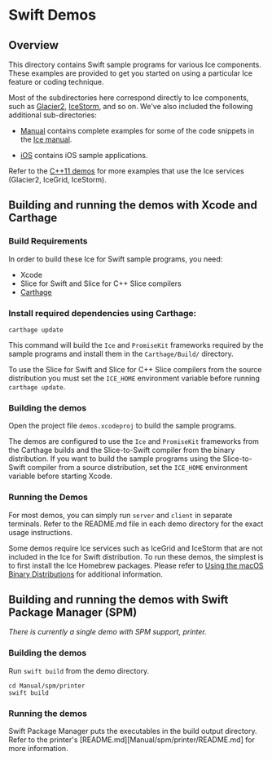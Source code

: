 # Swift Demos

## Overview

This directory contains Swift sample programs for various Ice components. These
examples are provided to get you started on using a particular Ice feature or
coding technique.

Most of the subdirectories here correspond directly to Ice components, such as
[Glacier2](./Glacier2), [IceStorm](./IceStorm), and so on. We've also included the
following additional sub-directories:

- [Manual](./Manual) contains complete examples for some of the code snippets
in the [Ice manual][1].

- [iOS](./iOS) contains iOS sample applications.

Refer to the [C++11 demos](../cpp11) for more examples that use the Ice services
(Glacier2, IceGrid, IceStorm).

## Building and running the demos with Xcode and Carthage

### Build Requirements

In order to build these Ice for Swift sample programs, you need:
 * Xcode
 * Slice for Swift and Slice for C++ Slice compilers
 * [Carthage][2]

### Install required dependencies using Carthage:

```
carthage update
```

This command will build the `Ice` and `PromiseKit` frameworks required by the sample
programs and install them in the `Carthage/Build/` directory.

To use the Slice for Swift and Slice for C++ Slice compilers from the source distribution
you must set the `ICE_HOME` environment variable before running `carthage update`.

### Building the demos

Open the project file `demos.xcodeproj` to build the sample programs.

The demos are configured to use the `Ice` and `PromiseKit` frameworks from the Carthage
builds and the Slice-to-Swift compiler from the binary distribution.
If you want to build the sample programs using the Slice-to-Swift compiler from a source 
distribution, set the `ICE_HOME` environment variable before starting Xcode.

### Running the Demos

For most demos, you can simply run `server` and `client` in separate terminals.
Refer to the README.md file in each demo directory for the exact usage instructions.

Some demos require Ice services such as IceGrid and IceStorm that are not
included in the Ice for Swift distribution. To run these demos, the simplest
is to first install the Ice Homebrew packages. Please refer to
[Using the macOS Binary Distributions][3] for additional information.

## Building and running the demos with Swift Package Manager (SPM)

*There is currently a single demo with SPM support, printer.*

### Building the demos

Run `swift build` from the demo directory.

```
cd Manual/spm/printer
swift build
```

### Running the demos

Swift Package Manager puts the executables in the build output directory. Refer to
the printer's [README.md][Manual/spm/printer/README.md] for more information.

[1]: https://doc.zeroc.com/display/IceSwift/Ice+Manual
[2]: https://github.com/Carthage/Carthage
[3]: https://doc.zeroc.com/display/Rel/Using+the+macOS+Binary+Distribution+for+Ice+3.7.2
